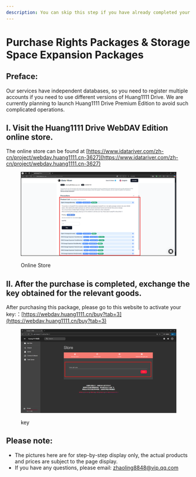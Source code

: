 ```yaml
---
description: You can skip this step if you have already completed your purchase.
---
```


# Purchase Rights Packages & Storage Space Expansion Packages

## Preface:

Our services have independent databases, so you need to register multiple accounts if you need to use different versions of Huang1111 Drive. We are currently planning to launch Huang1111 Drive Premium Edition to avoid such complicated operations.



## I. Visit the Huang1111 Drive WebDAV Edition online store.

The online store can be found at [https://www.idatariver.com/zh-cn/project/webdav.huang1111.cn-3627](https://www.idatariver.com/zh-cn/project/webdav.huang1111.cn-3627)

<figure><img src="../../.gitbook/assets/屏幕截图 2025-02-13 230438.png" alt=""><figcaption><p>Online Store</p></figcaption></figure>



## II. After the purchase is completed, exchange the key obtained for the relevant goods.

After purchasing this package, please go to this website to activate your key:：[https://webdav.huang1111.cn/buy?tab=3](https://webdav.huang1111.cn/buy?tab=3)

<figure><img src="../../.gitbook/assets/屏幕截图 2025-02-13 230841.png" alt=""><figcaption><p>key</p></figcaption></figure>



## Please note:

* The pictures here are for step-by-step display only, the actual products and prices are subject to the page display.
* If you have any questions, please email: [zhaoling8848@vip.qq.com](mailto:zhaoling8848@vip.qq.com)



